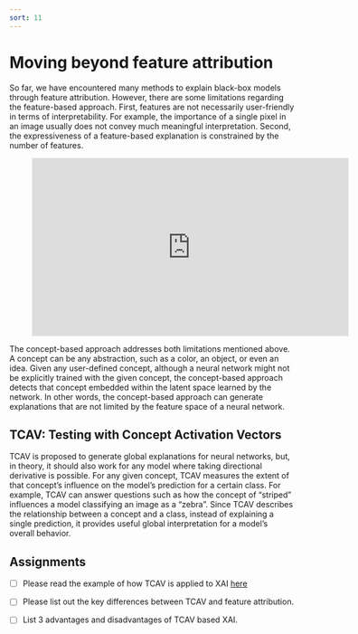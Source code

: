 ```yaml
---
sort: 11
---
```


# Moving beyond feature attribution
So far, we have encountered many methods to explain black-box models through
feature attribution. However, there are some limitations regarding the
feature-based approach. First, features are not necessarily user-friendly
in terms of interpretability. For example, the importance of a single pixel
in an image usually does not convey much meaningful interpretation.
Second, the expressiveness of a feature-based explanation is constrained by the number of features.

<!-- blank line -->
<figure class="video_container">
<iframe width="560" height="315" src="https://www.youtube.com/embed/Ff-Dx79QEEY" title="YouTube video player" frameborder="0" allow="accelerometer; autoplay; clipboard-write; encrypted-media; gyroscope; picture-in-picture" allowfullscreen></iframe>
</figure>
<!-- blank line -->

The concept-based approach addresses both limitations mentioned above.
A concept can be any abstraction, such as a color, an object, or even an idea.
Given any user-defined concept, although a neural network might not be
explicitly trained with the given concept, the concept-based approach detects
that concept embedded within the latent space learned by the network.
In other words, the concept-based approach can generate explanations that
are not limited by the feature space of a neural network.

## TCAV: Testing with Concept Activation Vectors

TCAV is proposed to generate global explanations for neural networks, but, in theory, it should also work for any model where taking directional derivative is possible. For any given concept, TCAV measures the extent of that concept’s influence on the model’s prediction for a certain class. For example, TCAV can answer questions such as how the concept of “striped” influences a model classifying an image as a “zebra”. Since TCAV describes the relationship between a concept and a class, instead of explaining a single prediction, it provides useful global interpretation for a model’s overall behavior.

## Assignments

- [ ] Please read the example of how TCAV is applied to XAI [here](https://christophm.github.io/interpretable-ml-book/detecting-concepts.html#example-9)

- [ ] Please list out the key differences between TCAV and feature attribution.

- [ ] List 3 advantages and disadvantages of TCAV based XAI.
